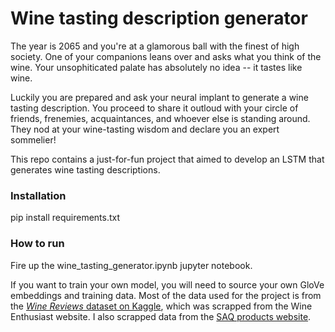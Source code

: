 # Wine tasting description generator

The year is 2065 and you're at a glamorous ball with the finest of high society. One of your companions leans over and asks what you think of the wine. Your unsophiticated palate has absolutely no idea -- it tastes like wine. 

Luckily you are prepared and ask your neural implant to generate a wine tasting description. You proceed to share it outloud with your circle of friends, frenemies, acquaintances, and whoever else is standing around. They nod at your wine-tasting wisdom and declare you an expert sommelier! 

This repo contains a just-for-fun project that aimed to develop an LSTM that generates wine tasting descriptions.

### Installation

pip install requirements.txt

### How to run

Fire up the wine_tasting_generator.ipynb jupyter notebook.

If you want to train your own model, you will need to source your own GloVe embeddings and training data. Most of the data used for the project is from the [_Wine Reviews_ dataset on Kaggle](https://www.kaggle.com/zynicide/wine-reviews), which was scrapped from the Wine Enthusiast website. I also scrapped data from the [SAQ products website](https://www.saq.com/en/products).
